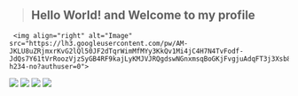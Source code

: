 >## Hello World! and Welcome to my profile


     <img align="right" alt="Image" src="https://lh3.googleusercontent.com/pw/AM-JKLU8uZRjmxrKvG2lQl50JF2dTqrWimMfMYy3KkQv1Mi4jC4H7N4TvFodf-JdQs7Y61tVrRoozVjzSyGB4RF9kajLyKMJVJRQgdswNGnxmsqBoGKjFvgjuAdqFT3j3Xsb8rFIGeiyixPRzCp0zohYxSD6=w300-h234-no?authuser=0">
</div>

   
   <div> 
  <a href="https://github.com/sakalasimao" target="_blank"><img src="https://img.shields.io/badge/GitHub-100000?style=for-the-badge&logo=github&logoColor=white" target="_blank"></a>
 	<a href="https://m.facebook.com/sakala.simao.3" target="_blank"><img src="https://img.shields.io/badge/Facebook-1877F2?style=for-the-badge&logo=facebook&logoColor=white" target="_blank"></a>      
  <a href = "mailto:sakalalusala@gmail.com"><img src="https://img.shields.io/badge/Gmail-D14836?style=for-the-badge&logo=gmail&logoColor=white" target="_blank"></a>
  <a href="https://www.linkedin.com/in/sakala-sim%C3%A3o-8b4879214/" target="_blank"><img src="https://img.shields.io/badge/-LinkedIn-%230077B5?style=for-the-badge&logo=linkedin&logoColor=white" target="_blank"></a>     
</div>
